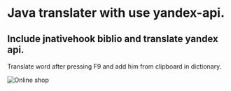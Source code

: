 # Java translater with use yandex-api.
## Include jnativehook biblio and translate yandex api.
Translate word after pressing F9 and add him from clipboard in dictionary.

![Online shop](https://i.imgur.com/vREojqPs.gif)
